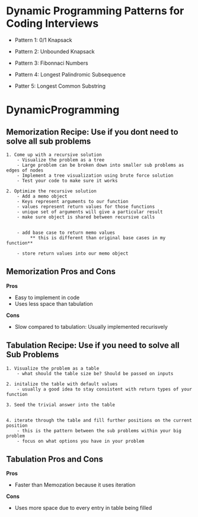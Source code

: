 # Dynamic Programming Patterns for Coding Interviews

- Pattern 1: 0/1 Knapsack

- Pattern 2: Unbounded Knapsack

- Pattern 3: Fibonnaci Numbers

- Pattern 4: Longest Palindromic Subsequence

- Patter 5: Longest Common Substring 


# DynamicProgramming
## Memorization Recipe: Use if you dont need to solve all sub problems 

	1. Come up with a recursive solution
		- Visualize the problem as a tree
		- Large problem can be broken down into smaller sub problems as edges of nodes
		- Implement a tree visualization using brute force solution
		- Test your code to make sure it works

	2. Optimize the recursive solution
		- Add a memo object
		- Keys represent arguments to our function
		- values represent return values for those functions
		- unique set of arguments will give a particular result
		- make sure object is shared between recursive calls


		- add base case to return memo values
			 ** this is different than original base cases in my function**

		- store return values into our memo object

  ## Memorization Pros and Cons
  
  
  **Pros**
  - Easy to implement in code 
  - Uses less space than tabulation 
 
 **Cons**
  - Slow compared to tabulation: Usually implemented recurisvely 





## Tabulation Recipe: Use if you need to solve all Sub Problems 

    1. Visualize the problem as a table
        - what should the table size be? Should be passed on inputs 
    
    2. initalize the table with default values 
        - usually a good idea to stay consistent with return types of your function 
    
    3. Seed the trivial answer into the table
    
    
    4. iterate through the table and fill further positions on the current position
        - this is the pattern between the sub problems within your big problem 
        - focus on what options you have in your problem 
  
  
## Tabulation Pros and Cons
           
  **Pros**
  - Faster than Memozation because it uses iteration
 
 **Cons**
  - Uses more space due to every entry in table being filled 
